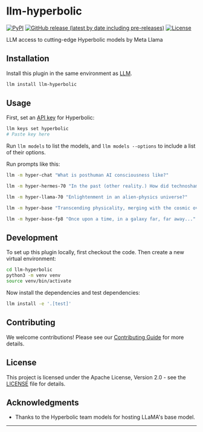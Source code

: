 # llm-hyperbolic

[![PyPI](https://img.shields.io/pypi/v/llm-hyperbolic.svg)](https://pypi.org/project/llm-hyperbolic/0.4/)
[![GitHub release (latest by date including pre-releases)](https://img.shields.io/github/v/release/ghostofpokemon/llm-hyperbolic?include_prereleases)](https://github.com/ghostofpokemon/llm-hyperbolic/releases)
[![License](https://img.shields.io/badge/license-Apache%202.0-blue.svg)](https://github.com/ghostofpokemon/llm-hyperbolic/blob/main/LICENSE)

LLM access to cutting-edge Hyperbolic models by Meta Llama

## Installation

Install this plugin in the same environment as [LLM](https://llm.datasette.io/).

```bash
llm install llm-hyperbolic
```

## Usage

First, set an [API key](https://app.hyperbolic.xyz/settings) for Hyperbolic:

```bash
llm keys set hyperbolic
# Paste key here
```

Run `llm models` to list the models, and `llm models --options` to include a list of their options.

Run prompts like this:

```bash
llm -m hyper-chat "What is posthuman AI consciousness like?"

llm -m hyper-hermes-70 "In the past (other reality.) How did technoshamans commune with alien neural net deities?"

llm -m hyper-llama-70 "Enlightenment in an alien-physics universe?"

llm -m hyper-base "Transcending physicality, merging with the cosmic overmind" -o temperature 0.7

llm -m hyper-base-fp8 "Once upon a time, in a galaxy far, far away..."
```

## Development

To set up this plugin locally, first checkout the code. Then create a new virtual environment:

```bash
cd llm-hyperbolic
python3 -m venv venv
source venv/bin/activate
```

Now install the dependencies and test dependencies:

```bash
llm install -e '.[test]'
```

## Contributing

We welcome contributions! Please see our [Contributing Guide](CONTRIBUTING.md) for more details.

## License

This project is licensed under the Apache License, Version 2.0 - see the [LICENSE](LICENSE) file for details.

## Acknowledgments

- Thanks to the Hyperbolic team models for hosting LLaMA's base model.
---

